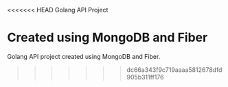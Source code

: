 <<<<<<< HEAD
Golang API Project

Created using MongoDB and Fiber
=======
Golang API project created using MongoDB and Fiber.
>>>>>>> dc66a343f9c719aaaa5812678dfd905b311ff176
